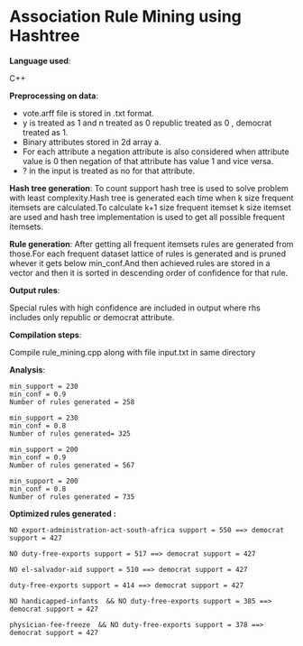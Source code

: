 # Association Rule Mining using Hashtree

**Language used**:

C++

**Preprocessing on data**:

* vote.arff file is stored in .txt format.
* y is treated as 1 and n treated as 0 republic treated as 0 , democrat treated as 1.
* Binary attributes stored in 2d array a.
* For each attribute a negation attribute is also considered when attribute value is 0 then negation of that attribute has value 1 and vice versa.
* ? in the input is treated as no for that attribute.

**Hash tree generation**:
To count support hash tree is used to solve problem with least complexity.Hash tree is generated each time
when k size frequent itemsets are calculated.To calculate k+1 size frequent itemset k size itemset are used
and hash tree implementation is used to get all possible frequent itemsets.

**Rule generation**:
After getting all frequent itemsets rules are generated from those.For each frequent dataset
lattice of rules is generated and is pruned whever it gets below min_conf.And then achieved rules
are stored in a vector and then it is sorted in descending order of confidence for that rule.

**Output rules**:

Special rules with high confidence are included in output where rhs includes only republic or democrat attribute.

**Compilation steps**:

Compile rule_mining.cpp along with file input.txt in same directory

**Analysis**:

    min_support = 230
    min_conf = 0.9
    Number of rules generated = 258

    min_support = 230
    min_conf = 0.8
    Number of rules generated= 325

    min_support = 200
    min_conf = 0.9
    Number of rules generated = 567

    min_support = 200
    min_conf = 0.8
    Number of rules generated = 735


**Optimized rules generated :**
    
    NO export-administration-act-south-africa support = 550 ==> democrat support = 427

    NO duty-free-exports support = 517 ==> democrat support = 427

    NO el-salvador-aid support = 510 ==> democrat support = 427

    duty-free-exports support = 414 ==> democrat support = 427

    NO handicapped-infants  && NO duty-free-exports support = 385 ==> democrat support = 427

    physician-fee-freeze  && NO duty-free-exports support = 378 ==> democrat support = 427

 
